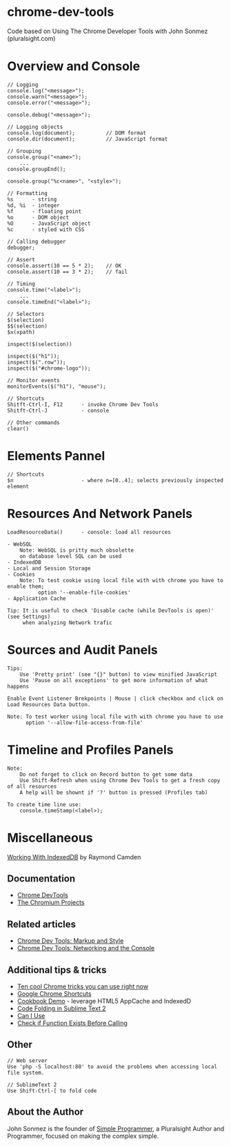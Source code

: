 chrome-dev-tools
================

Code based on Using The Chrome Developer Tools with John Sonmez (pluralsight.com)

# Overview and Console ##

	// Logging
	console.log("<message>");
	console.warn("<message>");
	console.error("<message>");

	console.debug("<message>");

	// Logging objects
	console.log(document);			// DOM format
	console.dir(document);			// JavaScript format

	// Grouping
	console.group("<name>");
		...
	console.groupEnd();

	console.group("%c<name>", "<style>");

	// Formatting
	%s 		- string
	%d, %i 	- integer
	%f		- floating point
	%o		- DOM object
	%O 		- JavaScript object
	%c		- styled with CSS

	// Calling debugger
	debugger;

	// Assert
	console.assert(10 == 5 * 2);	// OK
	console.assert(10 == 3 * 2);	// fail

	// Timing
	console.time("<label>"); 
		...
	console.timeEnd("<label>"); 

	// Selectors
	$(selection)
	$$(selection)
	$x(xpath)

	inspect($(selection))

	inspect($("h1"));
	inspect($(".row"));
	inspect($("#chrome-logo"));

	// Monitor events
	monitorEvents($("h1"), "mouse");

	// Shortcuts
	Shitft-Ctrl-I, F12		- invoke Chrome Dev Tools
	Shitft-Ctrl-J			- console

	// Other commands
	clear()

# Elements Pannel ##

	// Shortcuts
	$n 						- where n=[0..4]; selects previously inspected element

# Resources And Network Panels #
	LoadResourceData() 		- console: load all resources

	- WebSQL
		Note: WebSQL is pritty much obsolette
		on database level SQL can be used
	- IndexedDB
	- Local and Session Storage
	- Cookies
		Note: To test cookie using local file with with chrome you have to enable them;
		      option '--enable-file-cookies'
	- Application Cache

	Tip: It is useful to check 'Disable cache (while DevTools is open)' (see Settings) 
	     when analyzing Network trafic

# Sources and Audit Panels #
	Tips: 
		Use 'Pretty print' (see "{}" button) to view minified JavaScript
		Use 'Pause on all exceptions' to get more information of what happens

	Enable Event Listener Brekpoints | Mouse | click checkbox and click on Load Resources Data button.  

	Note: To test worker using local file with with chrome you have to use 
	      option '--allow-file-access-from-file'

# Timeline and Profiles Panels #
	Note: 
		Do not forget to click on Record button to get some data
		Use Shift-Refresh when using Chrome Dev Tools to get a fresh copy of all resources
		A help will be shownt if '?' button is pressed (Profiles tab)		

	To create time line use:
		console.timeStamp(<label>);

# Miscellaneous ##
[Working With IndexedDB](http://net.tutsplus.com/tutorials/javascript-ajax/working-with-indexeddb/) by Raymond Camden

## Documentation ##

- [Chrome DevTools](https://developers.google.com/chrome-developer-tools/)
- [The Chromium Projects](http://www.chromium.org/getting-involved/dev-channel)

## Related articles ##

- [Chrome Dev Tools: Markup and Style](http://net.tutsplus.com/tutorials/tools-and-tips/chrome-dev-tools-markup-and-style/)
- [Chrome Dev Tools: Networking and the Console](http://net.tutsplus.com/tutorials/chrome-dev-tools-networking-and-the-console/)

## Additional tips & tricks ##

- [Ten cool Chrome tricks you can use right now](http://www.techrepublic.com/blog/google-in-the-enterprise/ten-cool-chrome-tricks-you-can-use-right-now/)
- [Google Chrome Shortcuts](http://chromecheat.blogspot.co.at/2008/09/google-chrome-shortcuts.html)
- [Cookbook Demo](http://ie.microsoft.com/testdrive/HTML5/Cookbook/) - leverage HTML5 AppCache and IndexedD
- [Code Folding in Sublime Text 2](http://wesbos.com/sublime-text-code-folding/)
- [Can I Use](http://caniuse.com/)
- [Check if Function Exists Before Calling](http://css-tricks.com/snippets/javascript/check-if-function-exists-before-calling/)

## Other ##
	// Web server 
	Use 'php -S localhost:80' to avoid the problems when accessing local file system.

	// SublimeText 2
	Use Shift-Ctrl-[ to fold code

## About the Author ##

John Sonmez is the founder of [Simple Programmer](http://simpleprogrammer.com/), a Pluralsight Author and Programmer, focused on making the complex simple.